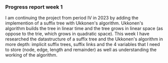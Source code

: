 ### Progress report week 1

I am continuing the project from period IV in 2023 by adding the implemention of a suffix tree with Ukkonen's algorithm. Ukkonen's algorithm builds the tree in linear time and the tree grows in linear space (as oppose to the trie, which grows in quadratic space). This week I have researched the datastructure of a suffix tree and the Ukkonen's algorithm in more depth: implicit suffix trees, suffix links and the 4 variables that I need to store (node, edge, length and remainder) as well as understanding the working of the algorithm. 

